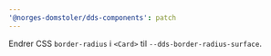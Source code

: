 ```yaml
---
'@norges-domstoler/dds-components': patch
---
```


Endrer CSS `border-radius` i `<Card>` til `--dds-border-radius-surface`.
